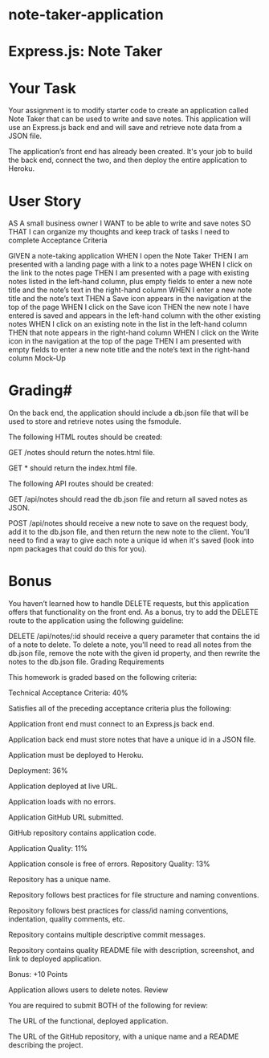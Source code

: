 # note-taker-application

# Express.js: Note Taker

# Your Task

Your assignment is to modify starter code to create an application called Note Taker that can be used to write and save notes. This application will use an Express.js back end and will save and retrieve note data from a JSON file.

The application’s front end has already been created. It's your job to build the back end, connect the two, and then deploy the entire application to Heroku.

# User Story

AS A small business owner
I WANT to be able to write and save notes
SO THAT I can organize my thoughts and keep track of tasks I need to complete
Acceptance Criteria

GIVEN a note-taking application
WHEN I open the Note Taker
THEN I am presented with a landing page with a link to a notes page
WHEN I click on the link to the notes page
THEN I am presented with a page with existing notes listed in the left-hand column, plus empty fields to enter a new note title and the note’s text in the right-hand column
WHEN I enter a new note title and the note’s text
THEN a Save icon appears in the navigation at the top of the page
WHEN I click on the Save icon
THEN the new note I have entered is saved and appears in the left-hand column with the other existing notes
WHEN I click on an existing note in the list in the left-hand column
THEN that note appears in the right-hand column
WHEN I click on the Write icon in the navigation at the top of the page
THEN I am presented with empty fields to enter a new note title and the note’s text in the right-hand column
Mock-Up

# Grading#

On the back end, the application should include a db.json file that will be used to store and retrieve notes using the fsmodule.

The following HTML routes should be created:

GET /notes should return the notes.html file.

GET * should return the index.html file.

The following API routes should be created:

GET /api/notes should read the db.json file and return all saved notes as JSON.

POST /api/notes should receive a new note to save on the request body, add it to the db.json file, and then return the new note to the client. You'll need to find a way to give each note a unique id when it's saved (look into npm packages that could do this for you).

# Bonus

You haven’t learned how to handle DELETE requests, but this application offers that functionality on the front end. As a bonus, try to add the DELETE route to the application using the following guideline:

DELETE /api/notes/:id should receive a query parameter that contains the id of a note to delete. To delete a note, you'll need to read all notes from the db.json file, remove the note with the given id property, and then rewrite the notes to the db.json file.
Grading Requirements

This homework is graded based on the following criteria:

Technical Acceptance Criteria: 40%

Satisfies all of the preceding acceptance criteria plus the following:

Application front end must connect to an Express.js back end.

Application back end must store notes that have a unique id in a JSON file.

Application must be deployed to Heroku.

Deployment: 36%

Application deployed at live URL.

Application loads with no errors.

Application GitHub URL submitted.

GitHub repository contains application code.

Application Quality: 11%

Application console is free of errors.
Repository Quality: 13%

Repository has a unique name.

Repository follows best practices for file structure and naming conventions.

Repository follows best practices for class/id naming conventions, indentation, quality comments, etc.

Repository contains multiple descriptive commit messages.

Repository contains quality README file with description, screenshot, and link to deployed application.

Bonus: +10 Points

Application allows users to delete notes.
Review

You are required to submit BOTH of the following for review:

The URL of the functional, deployed application.

The URL of the GitHub repository, with a unique name and a README describing the project.